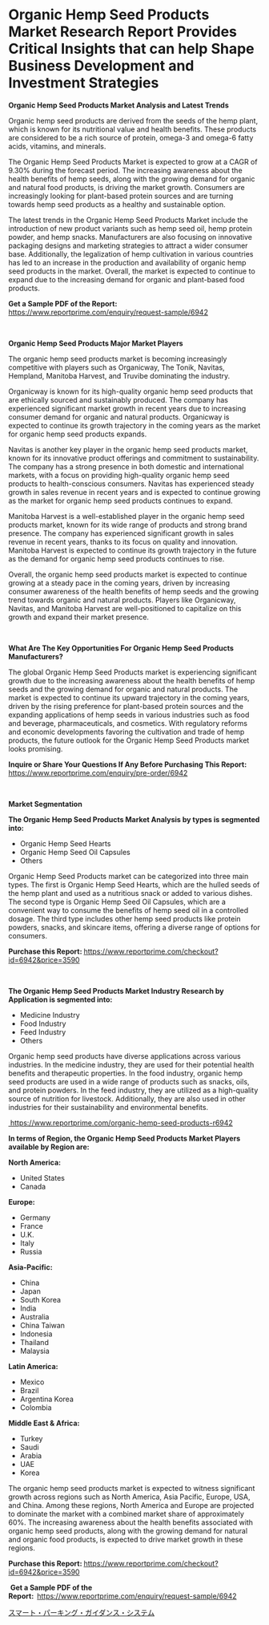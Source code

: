 <p><h1>Organic Hemp Seed Products Market Research Report Provides Critical Insights that can help Shape Business Development and Investment Strategies</h1></p><p><strong>Organic Hemp Seed Products Market Analysis and Latest Trends</strong></p>
<p><p>Organic hemp seed products are derived from the seeds of the hemp plant, which is known for its nutritional value and health benefits. These products are considered to be a rich source of protein, omega-3 and omega-6 fatty acids, vitamins, and minerals.</p><p>The Organic Hemp Seed Products Market is expected to grow at a CAGR of 9.30% during the forecast period. The increasing awareness about the health benefits of hemp seeds, along with the growing demand for organic and natural food products, is driving the market growth. Consumers are increasingly looking for plant-based protein sources and are turning towards hemp seed products as a healthy and sustainable option.</p><p>The latest trends in the Organic Hemp Seed Products Market include the introduction of new product variants such as hemp seed oil, hemp protein powder, and hemp snacks. Manufacturers are also focusing on innovative packaging designs and marketing strategies to attract a wider consumer base. Additionally, the legalization of hemp cultivation in various countries has led to an increase in the production and availability of organic hemp seed products in the market. Overall, the market is expected to continue to expand due to the increasing demand for organic and plant-based food products.</p></p>
<p><strong>Get a Sample PDF of the Report:&nbsp;</strong> <a href="https://www.reportprime.com/enquiry/request-sample/6942">https://www.reportprime.com/enquiry/request-sample/6942</a></p>
<p>&nbsp;</p>
<p><strong>Organic Hemp Seed Products Major Market Players</strong></p>
<p><p>The organic hemp seed products market is becoming increasingly competitive with players such as Organicway, The Tonik, Navitas, Hempland, Manitoba Harvest, and Truvibe dominating the industry. </p><p>Organicway is known for its high-quality organic hemp seed products that are ethically sourced and sustainably produced. The company has experienced significant market growth in recent years due to increasing consumer demand for organic and natural products. Organicway is expected to continue its growth trajectory in the coming years as the market for organic hemp seed products expands.</p><p>Navitas is another key player in the organic hemp seed products market, known for its innovative product offerings and commitment to sustainability. The company has a strong presence in both domestic and international markets, with a focus on providing high-quality organic hemp seed products to health-conscious consumers. Navitas has experienced steady growth in sales revenue in recent years and is expected to continue growing as the market for organic hemp seed products continues to expand.</p><p>Manitoba Harvest is a well-established player in the organic hemp seed products market, known for its wide range of products and strong brand presence. The company has experienced significant growth in sales revenue in recent years, thanks to its focus on quality and innovation. Manitoba Harvest is expected to continue its growth trajectory in the future as the demand for organic hemp seed products continues to rise.</p><p>Overall, the organic hemp seed products market is expected to continue growing at a steady pace in the coming years, driven by increasing consumer awareness of the health benefits of hemp seeds and the growing trend towards organic and natural products. Players like Organicway, Navitas, and Manitoba Harvest are well-positioned to capitalize on this growth and expand their market presence.</p></p>
<p>&nbsp;</p>
<p><strong>What Are The Key Opportunities For Organic Hemp Seed Products Manufacturers?</strong></p>
<p><p>The global Organic Hemp Seed Products market is experiencing significant growth due to the increasing awareness about the health benefits of hemp seeds and the growing demand for organic and natural products. The market is expected to continue its upward trajectory in the coming years, driven by the rising preference for plant-based protein sources and the expanding applications of hemp seeds in various industries such as food and beverage, pharmaceuticals, and cosmetics. With regulatory reforms and economic developments favoring the cultivation and trade of hemp products, the future outlook for the Organic Hemp Seed Products market looks promising.</p></p>
<p><strong>Inquire or Share Your Questions If Any Before Purchasing This Report:</strong> <a href="https://www.reportprime.com/enquiry/pre-order/6942">https://www.reportprime.com/enquiry/pre-order/6942</a></p>
<p>&nbsp;</p>
<p><strong>Market Segmentation</strong></p>
<p><strong>The Organic Hemp Seed Products Market Analysis by types is segmented into:</strong></p>
<p><ul><li>Organic Hemp Seed Hearts</li><li>Organic Hemp Seed Oil Capsules</li><li>Others</li></ul></p>
<p><p>Organic Hemp Seed Products market can be categorized into three main types. The first is Organic Hemp Seed Hearts, which are the hulled seeds of the hemp plant and used as a nutritious snack or added to various dishes. The second type is Organic Hemp Seed Oil Capsules, which are a convenient way to consume the benefits of hemp seed oil in a controlled dosage. The third type includes other hemp seed products like protein powders, snacks, and skincare items, offering a diverse range of options for consumers.</p></p>
<p><strong>Purchase this Report:&nbsp;</strong><a href="https://www.reportprime.com/checkout?id=6942&price=3590">https://www.reportprime.com/checkout?id=6942&price=3590</a></p>
<p>&nbsp;</p>
<p><strong>The Organic Hemp Seed Products Market Industry Research by Application is segmented into:</strong></p>
<p><ul><li>Medicine Industry</li><li>Food Industry</li><li>Feed Industry</li><li>Others</li></ul></p>
<p><p>Organic hemp seed products have diverse applications across various industries. In the medicine industry, they are used for their potential health benefits and therapeutic properties. In the food industry, organic hemp seed products are used in a wide range of products such as snacks, oils, and protein powders. In the feed industry, they are utilized as a high-quality source of nutrition for livestock. Additionally, they are also used in other industries for their sustainability and environmental benefits.</p></p>
<p><a href="https://www.reportprime.com/organic-hemp-seed-products-r6942">&nbsp;https://www.reportprime.com/organic-hemp-seed-products-r6942</a></p>
<p><strong>In terms of Region, the Organic Hemp Seed Products Market Players available by Region are:</strong></p>
<p>
    <p> <strong> North America: </strong>
        <ul>
            <li>United States</li>
            <li>Canada</li>
        </ul>
        </p> 
    <p> <strong> Europe: </strong>
        <ul>
            <li>Germany</li>
            <li>France</li>
            <li>U.K.</li>
            <li>Italy</li>
            <li>Russia</li>
        </ul>
        </p> 
    <p> <strong> Asia-Pacific: </strong>
        <ul>
            <li>China</li>
            <li>Japan</li>
            <li>South Korea</li>
            <li>India</li>
            <li>Australia</li>
            <li>China Taiwan</li>
            <li>Indonesia</li>
            <li>Thailand</li>
            <li>Malaysia</li>
        </ul>
        </p> 
    <p> <strong> Latin America: </strong>
        <ul>
            <li>Mexico</li>
            <li>Brazil</li>
            <li>Argentina Korea</li>
            <li>Colombia</li>
        </ul>
        </p> 
    <p> <strong> Middle East & Africa: </strong>
        <ul>
            <li>Turkey</li>
            <li>Saudi</li>
            <li>Arabia</li>
            <li>UAE</li>
            <li>Korea</li>
        </ul>
    </p>
    </p>
<p><p>The organic hemp seed products market is expected to witness significant growth across regions such as North America, Asia Pacific, Europe, USA, and China. Among these regions, North America and Europe are projected to dominate the market with a combined market share of approximately 60%. The increasing awareness about the health benefits associated with organic hemp seed products, along with the growing demand for natural and organic food products, is expected to drive market growth in these regions.</p></p>
<p><strong>Purchase this Report: </strong><a href="https://www.reportprime.com/checkout?id=6942&price=3590">https://www.reportprime.com/checkout?id=6942&price=3590</a></p>
<p>&nbsp;<strong>Get a Sample PDF of the Report:&nbsp;&nbsp;</strong><a href="https://www.reportprime.com/enquiry/request-sample/6942">https://www.reportprime.com/enquiry/request-sample/6942</a></p>
<p><strong></strong></p>
<p><p><a href="https://medium.com/@queenlitle19361/%E3%82%B9%E3%83%9E%E3%83%BC%E3%83%88%E9%A7%90%E8%BB%8A%E6%A1%88%E5%86%85%E3%82%B7%E3%82%B9%E3%83%86%E3%83%A0%E5%B8%82%E5%A0%B4%E3%81%AE%E3%83%88%E3%83%AC%E3%83%B3%E3%83%89%E3%81%A8%E5%B8%82%E5%A0%B4%E5%88%86%E6%9E%90%E3%81%AF-2024%E5%B9%B4%E3%81%8B%E3%82%892031%E5%B9%B4%E3%81%BE%E3%81%A7%E3%81%AE%E6%9C%9F%E9%96%93%E3%81%AB%E4%BA%88%E6%B8%AC%E3%81%95%E3%82%8C%E3%81%A6%E3%81%84%E3%81%BE%E3%81%99-37a49a50f59c">スマート・パーキング・ガイダンス・システム</a></p></p>
